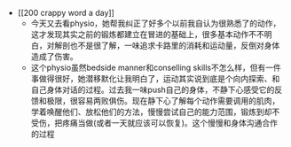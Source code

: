 - [[200 crappy word a day]]
	- 今天又去看physio，她帮我纠正了好多个以前我自认为很熟悉了的动作，这才发现其实之前的锻炼都建立在冒进的基础上，很多基本动作不不明白，对解剖也不是很了解，一味追求卡路里的消耗和运动量，反倒对身体造成了伤害。
	- 这个physio虽然bedside manner和conselling skills不怎么样，但有一件事做得很好，她潜移默化让我明白了，运动其实说到底是个向内探索、和自己身体对话的过程。过去我一味push自己的身体，不静下心感受它的反馈和极限，很容易两败俱伤。现在静下心了解每个动作需要调用的肌肉，学着唤醒他们、放松他们的方法，慢慢尝试自己的能力范围，锻炼到却不受伤，把疼痛当做(或者一天就应该可以恢复)。这个慢慢和身体沟通合作的过程